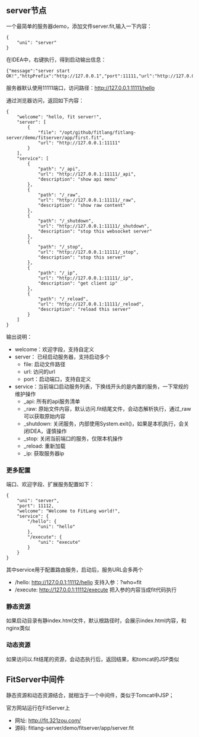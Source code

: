 ## server节点

一个最简单的服务器demo，添加文件server.fit,输入一下内容：

```
{
    "uni": "server"
}
```

在IDEA中，右键执行，得到启动输出信息：

```
{"message":"server start OK!","httpPrefix":"http://127.0.0.1","port":11111,"url":"http://127.0.0.1:11111"}
```

服务器默认使用11111端口，访问路径：http://127.0.0.1:11111/hello

通过浏览器访问，返回如下内容：

```
{
    "welcome": "hello, fit server!",
    "server": [
        {
            "file": "/opt/github/fitlang/fitlang-server/demo/fitserver/app/first.fit",
            "url": "http://127.0.0.1:11111"
        }
    ],
    "service": [
        {
            "path": "/_api",
            "url": "http://127.0.0.1:11111/_api",
            "description": "show api menu"
        },
        {
            "path": "/_raw",
            "url": "http://127.0.0.1:11111/_raw",
            "description": "show raw content"
        },
        {
            "path": "/_shutdown",
            "url": "http://127.0.0.1:11111/_shutdown",
            "description": "stop this websocket server"
        },
        {
            "path": "/_stop",
            "url": "http://127.0.0.1:11111/_stop",
            "description": "stop this server"
        },
        {
            "path": "/_ip",
            "url": "http://127.0.0.1:11111/_ip",
            "description": "get client ip"
        },
        {
            "path": "/_reload",
            "url": "http://127.0.0.1:11111/_reload",
            "description": "reload this server"
        }
    ]
}
```

输出说明：

- welcome：欢迎字段，支持自定义
- server： 已经启动服务器，支持启动多个
    - file: 启动文件路径
    - url: 访问的url
    - port：启动端口，支持自定义
- service：当前端口启动服务列表，下换线开头的是内置的服务，一下常规的维护操作
    - _api: 所有的api服务清单
    - _raw: 原始文件内容，默认访问.fit结尾文件，会动态解析执行，通过_raw可以获取原始内容
    - _shutdown: 关闭服务，内部使用System.exit()，如果是本机执行，会关闭IDEA，谨慎操作
    - _stop: 关闭当前端口的服务，仅限本机操作
    - _reload: 重新加载
    - _ip: 获取服务器ip

### 更多配置

端口、欢迎字段、扩展服务配置如下：

```
{
    "uni": "server",
    "port": 11112,
    "welcome": "Welcome to FitLang world!",
    "service": {
        "/hello": {
            "uni": "hello"
        }, 
        "/execute": {
            "uni": "execute"
        }
    }
}
```

其中service用于配置路由服务，启动后，服务URL会多两个

- /hello: http://127.0.0.1:11112/hello 支持入参：?who=fit
- /execute: http://127.0.0.1:11112/execute
  把入参的内容当成fit代码执行

### 静态资源

如果启动目录有静index.html文件，默认根路径时，会展示index.html内容，和nginx类似

### 动态资源

如果访问以.fit结尾的资源，会动态执行后，返回结果，和tomcat的JSP类似

## FitServer中间件

静态资源和动态资源结合，就相当于一个中间件，类似于Tomcat中JSP；

官方网站运行在FitServer上

- 网址: http://fit.321zou.com/
- 源码: fitlang-server/demo/fitserver/app/server.fit
